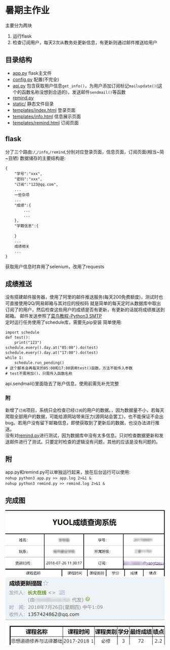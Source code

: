 # 暑期主作业
主要分为两块  
1. 运行flask
2. 检查订阅用户，每天2次从教务处更新信息，有更新则通过邮件推送给用户  
## 目录结构
- [app.py](app.py) flask主文件  
- [config.py](config.py) 配置(不完全)  
- [api.py](api.py) 包含获取用户信息`get_info()`，为用户添加订阅标记`mailupdate()`(这个的函数名称没想到合适的)，发送邮件`sendmail()`等函数
- [remind.py](remind.py)
- [static/](static/) 静态文件目录
- [templates/index.html](templates/index.html) 登录页面 
- [templates/info.html](templates/info.html) 信息展示页面
- [templates/remind.html](templates/remind.html) 订阅页面

## flask
分了三个路由:`/`,`/info`,`/remind`,分别对应登录页面，信息页面，订阅页面(相当~简~丑陋)
数据储存的主要结构是:
```
{
    "学号":"xxx",
    "密码":"xxx",
    "订阅":"123@qq.com",
    ...
    一些杂项
    ...
    "成绩":{
        ...
        ...
    },
    "学籍信息":{

    }
    ...
    成绩相关
    ...
}
```
获取用户信息时弃用了selenium，改用了requests
## 成绩推送
没有搭建邮件服务器，使用了阿里的邮件推送服务(每天200免费额度)，测试时也可直接使用QQ/网易邮箱与其对应的授权码
就是简单的每天定时从数据库中取出订阅了的用户，然后检查这些用户的成绩是否有更新，有更新的话就将成绩推送到邮箱。
邮件发送参照了[菜鸟教程-Python3 SMTP](http://www.runoob.com/python3/python3-smtp.html)  
定时运行任务使用了schedule库，需要先pip安装
简单使用:
```
import schedule
def test():
    print("123")
schedule.every().day.at("05:00").do(test)
schedule.every().day.at("17:00").do(test)
while 1:
    schedule.run_pending()
# 这个脚本会再每天的05:00和17:00调用test()函数，方法不能传入参数
# test不需用加()，只需传入函数名称
```
api.sendmail()里面隐去了账户信息，使用前需先补充完整
### 附
新增了`订阅`项目，系统只会检查已经`订阅`的用户的数据。，因为数据量不小，若每天爬取全部用户的数据，可能给源网站带来压力(源网站会罢工)，也不能保证不会出bug。若用户没有留下邮箱信息，即使获取到了更新后的数据，也没办法进行推送。  
没有对[remind.py](remind.py)进行测试，因为数据库中没有太多信息。只对检查数据更新和发送邮件进行了测试。只要定时检查的逻辑没有问题，其他的应该是没有问题的。

## 附
app.py和remind.py可以单独运行起来，放在后台运行可以使用:  
`nohup python3 app.py >> app.log 2>&1 &`    
`nohup python3 remind.py >> remind.log 2>&1 &`  
## 完成图
![](img/1.png)  
![](img/2.png)
